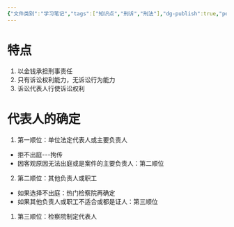 ```yaml
---
{"文件类别":"学习笔记","tags":["知识点","刑诉","刑法"],"dg-publish":true,"permalink":"/学习笔记studyup/知识点cheese/单位犯罪主体/","dgPassFrontmatter":true,"created":"2024-10-12T15:15:18.681+08:00","updated":"2024-10-23T12:11:33.568+08:00"}
---
```


# 特点
1. 以金钱承担刑事责任
2. 只有诉讼权利能力，无诉讼行为能力
3. 诉讼代表人行使诉讼权利
# 代表人的确定
1. 第一顺位：单位法定代表人或主要负责人
- 拒不出庭---拘传
- 因客观原因无法出庭或是案件的主要负责人：第二顺位
2. 第二顺位：其他负责人或职工
- 如果选择不出庭：热门检察院再确定
- 如果其他负责人或职工不适合或都是证人：第三顺位
1. 第三顺位：检察院制定代表人
